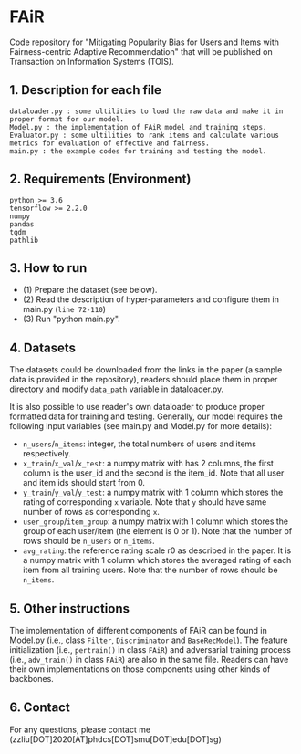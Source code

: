 # FAiR
Code repository for "Mitigating Popularity Bias for Users and Items with Fairness-centric Adaptive Recommendation" that will be published on Transaction on Information Systems (TOIS).
## 1. Description for each file
	dataloader.py : some ultilities to load the raw data and make it in proper format for our model.
	Model.py : the implementation of FAiR model and training steps.
	Evaluator.py : some ultilities to rank items and calculate various metrics for evaluation of effective and fairness.
	main.py : the example codes for training and testing the model.

## 2. Requirements (Environment)
	python >= 3.6
	tensorflow >= 2.2.0
  	numpy
  	pandas
  	tqdm 
  	pathlib 


## 3. How to run

- (1) Prepare the dataset (see below).
- (2) Read the description of hyper-parameters and configure them in main.py (`line 72-110`)
- (3) Run "python main.py".



## 4. Datasets

The datasets could be downloaded from the links in the paper (a sample data is provided in the repository), readers should place them in proper directory and modify `data_path` variable in dataloader.py.

It is also possible to use reader's own dataloader to produce proper formatted data for training and testing. Generally, our model requires the following input variables (see main.py and Model.py for more details):

- `n_users`/`n_items`: integer, the total numbers of users and items respectively.
- `x_train`/`x_val`/`x_test`: a numpy matrix with has 2 columns, the first column is the user_id and the second is the item_id. Note that all user and item ids should start from 0.
- `y_train`/`y_val`/`y_test`: a numpy matrix with 1 column which stores the rating of corresponding `x` variable. Note that `y` should have same number of rows as corresponding `x`.
- `user_group`/`item_group`: a numpy matrix with 1 column which stores the group of each user/item (the element is 0 or 1). Note that the number of rows should be `n_users` or `n_items`.
- `avg_rating`: the reference rating scale r0 as described in the paper. It is a numpy matrix with 1 column which stores the averaged rating of each item from all training users. Note that the number of rows should be `n_items`.


## 5. Other instructions

The implementation of different components of FAiR can be found in Model.py (i.e., class `Filter`, `Discriminator` and `BaseRecModel`). The feature initialization (i.e., `pertrain()` in class `FAiR`) and adversarial training process (i.e., `adv_train()` in class `FAiR`) are also in the same file. Readers can have their own implementations on those components using other kinds of backbones.

## 6. Contact

For any questions, please contact me (zzliu[DOT]2020[AT]phdcs[DOT]smu[DOT]edu[DOT]sg)
